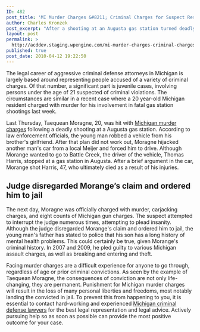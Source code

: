 ```yaml
---
ID: 482
post_title: 'MI Murder Charges &#8211; Criminal Charges for Suspect Responsible for Gas Station Shootings'
author: Charles Kronzek
post_excerpt: "After a shooting at an Augusta gas station turned deadly, law enforcement officials have arrested Taequean Morange, 20, on Michigan murder charges. However, his long criminal history, as well as testimony from the boy's father suggest that he struggles with mental health issues that likely played a large role in this case. "
layout: post
permalink: >
  http://acddev.staging.wpengine.com/mi-murder-charges-criminal-charges-for-suspect-responsible-for-gas-station-shootings.html
published: true
post_date: 2010-04-12 19:22:50
---
```

The legal career of aggressive criminal defense attorneys in Michigan is largely based around representing people accused of a variety of criminal charges. Of that number, a significant part is juvenile cases, involving persons under the age of 21 suspected of criminal violations. The circumstances are similar in a recent case where a 20 year-old Michigan resident charged with murder for his involvement in fatal gas station shootings last week.

Last Thursday, Taequean Moragne, 20, was hit with <a href="http://acddev.staging.wpengine.com/homicide.html" target="_blank">Michigan murder charges</a> following a deadly shooting at a Augusta gas station. According to law enforcement officials, the young man robbed a vehicle from his brother's girlfriend. After that plan did not work out, Moragne hijacked another man's car from a local Meijer and forced him to drive. Although Morange wanted to go to Battle Creek, the driver of the vehicle, Thomas Harris, stopped at a gas station in Augusta. After a brief argument in the car, Morange shot Harris, 47, who ultimately died as a result of his injuries.


<h2>Judge disregarded Morange’s claim and ordered him to jail</h2>

The next day, Moragne was officially charged with murder, carjacking charges, and eight counts of Michigan gun charges. The suspect attempted to interrupt the judge numerous times, attempting to plead insanity. Although the judge disregarded Morange's claim and ordered him to jail, the young man's father has stated to police that his son has a long history of mental health problems. This could certainly be true, given Morange's criminal history. In 2007 and 2009, he pled guilty to various Michigan assault charges, as well as breaking and entering and theft.

Facing murder charges are a difficult experience for anyone to go through, regardless of age or prior criminal convictions. As seen by the example of Taequean Moragne, the consequences of conviction are not only life-changing, they are permanent. Punishment for Michigan murder charges will result in the loss of many personal liberties and freedoms, most notably landing the convicted in jail. To prevent this from happening to you, it is essential to contact hard-working and experienced <a href="http://acddev.staging.wpengine.com/" target="_blank">Michigan criminal defense lawyers</a> for the best legal representation and legal advice. Actively pursuing help so as soon as possible can provide the most positive outcome for your case.